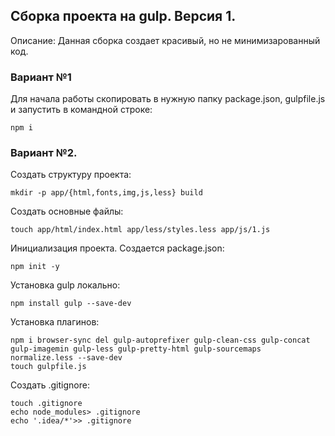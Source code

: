 ## Сборка проекта на gulp. Версия 1. 
Описание:
Данная сборка создает красивый, но не минимизарованный код.
### Вариант №1
Для начала работы скопировать в нужную папку package.json, 
gulpfile.js и запустить в командной строке:  
    
    npm i
### Вариант №2.
Создать структуру проекта:

    mkdir -p app/{html,fonts,img,js,less} build
Создать основные файлы:
    
    touch app/html/index.html app/less/styles.less app/js/1.js 
Инициализация проекта. Создается package.json:
    
    npm init -y
Установка gulp локально:

    npm install gulp --save-dev
Установка плагинов:

    npm i browser-sync del gulp-autoprefixer gulp-clean-css gulp-concat gulp-imagemin gulp-less gulp-pretty-html gulp-sourcemaps normalize.less --save-dev
    touch gulpfile.js 
Создать .gitignore: 

    touch .gitignore
    echo node_modules> .gitignore
    echo '.idea/*'>> .gitignore
